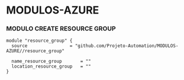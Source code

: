 # MODULOS-AZURE

### MODULO CREATE RESOURCE GROUP
```
module "resource_group" {
  source                = "github.com/Projeto-Automation/MODULOS-AZURE//resource_group"
  
  name_resource_group       = ""
  location_resource_group   = ""
}
```